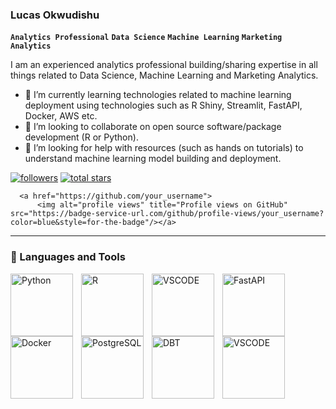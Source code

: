 ### Lucas Okwudishu

**`Analytics Professional`** **`Data Science`**  **`Machine Learning`**  **`Marketing Analytics`**

I am an experienced analytics professional building/sharing expertise in all things related to Data Science, Machine Learning and Marketing Analytics.

- 🌱 I’m currently learning technologies related to machine learning deployment using technologies such as R Shiny, Streamlit, FastAPI, Docker, AWS etc.
- 👯 I’m looking to collaborate on open source software/package development (R or Python).
- 🤔 I’m looking for help with resources (such as hands on tutorials) to understand machine learning model building and deployment.


<p align="left">
      <a href="https://github.com/LucasO21?tab=followers">
         <img alt="followers" title="Follow me on Github" src="https://custom-icon-badges.demolab.com/github/followers/LucasO21?color=236ad3&labelColor=1155ba&style=for-the-badge&logo=person-add&label=Follow&logoColor=white"/></a>
      <a href="https://github.com/LucasO21?tab=repositories&sort=stargazers">
         <img alt="total stars" title="Total stars on GitHub" src="https://custom-icon-badges.demolab.com/github/stars/LucasO21?color=55960c&style=for-the-badge&labelColor=488207&logo=star"/></a>

      <a href="https://github.com/your_username">
          <img alt="profile views" title="Profile views on GitHub" src="https://badge-service-url.com/github/profile-views/your_username?color=blue&style=for-the-badge"/></a>

   </p>


---


### 🧰 Languages and Tools

<img align="left" alt="Python" width="100px" style="padding-right:10px;" src="https://img.shields.io/badge/Python-FFD43B?style=for-the-badge&logo=python&logoColor=blue" />
<img align="left" alt="R" width="100px" style="padding-right:10px;" src="https://img.shields.io/badge/RStudio-75AADB?style=for-the-badge&logo=RStudio&logoColor=white" />
<img align="left" alt="VSCODE" width="100px" style="padding-right:10px;" src="https://img.shields.io/badge/VSCode-0078D4?style=for-the-badge&logo=visual%20studio%20code&logoColor=white"/>
<img align="left" alt="FastAPI" width="100px" style="padding-right:10px;" src="https://img.shields.io/badge/fastapi-109989?style=for-the-badge&logo=FASTAPI&logoColor=white"/>
<img align="left" alt="Docker" width="100px" style="padding-right:10px;" src="https://img.shields.io/badge/Docker-2CA5E0?style=for-the-badge&logo=docker&logoColor=white"/>
<img align="left" alt="PostgreSQL" width="100px" style="padding-right:10px;" src="https://img.shields.io/badge/PostgreSQL-316192?style=for-the-badge&logo=postgresql&logoColor=white"/>
<img align="left" alt="DBT" width="100px" style="padding-right:10px;" src="https://img.shields.io/badge/dbt-FF694B?style=for-the-badge&logo=dbt&logoColor=white"/>
<img align="left" alt="VSCODE" width="100px" style="padding-right:10px;" src="https://img.shields.io/badge/VSCode-0078D4?style=for-the-badge&logo=visual%20studio%20code&logoColor=white"/>
<br />

#

